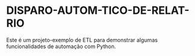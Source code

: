 # DISPARO-AUTOM-TICO-DE-RELAT-RIO
Este é um projeto-exemplo de ETL para demonstrar algumas funcionalidades de automação com Python.
